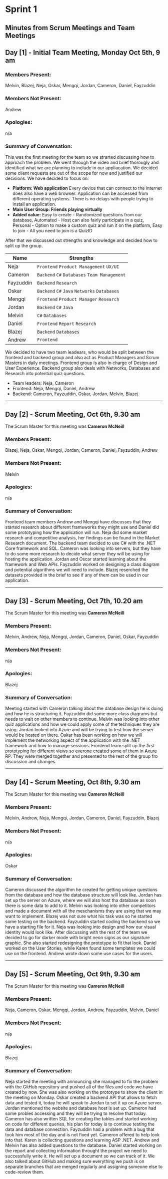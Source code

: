 # Sprint 1
## Minutes from Scrum Meetings and Team Meetings

## Day [1] - Initial Team Meeting, Monday Oct 5th, 9 am

### Members Present:
Melvin, Blazej, Neja, Oskar, Mengqi, Jordan, Cameron, Daniel, Fayzuddin

### Members Not Present:
Andrew

### Apologies:
n/a

### Summary of Conversation:
This was the first meeting for the team so we strarted discussing how to approach the problem. We went through the video and brief thorougly and identified what we are planning to include in our appliacation. We decided some client requests are out of the scope for now and justified our decisions.
We have decided to focus on:
* **Platform: Web application** Every device that can connect to the internet does also have a web browser. Application can be accessed from different operating systems. There is no delays with people trying to install an application.
* **Main User Group: Friends playing virtually** 
* **Added value:** Easy to create - Randomized questions from our database, Automated - Host can also fairly participate in a quiz, Personal - Option to make a custom quiz and run it on the platform, Easy to join - All you need to join is a QuizID

After that we discussed out strengths and knowledge and decided how to split up the group.

| Name | Strengths |
| ------------- |-------------|
| Neja | `Frontend` `Product Management` `UX/UI` |
| Cameron | `Backend` `C#` `Databases` `Team Management` |
| Fayzuddin | `Backend` `Research` |
| Oskar | `Backend` `C#` `Java` `Networks` `Databases` |
| Mengqi | `Frontend` `Product Manager` `Research` |
| Jordan | `Backend` `C#` `Java` |
| Melvin | `C#` `Databases` |
| Daniel | `Frontend` `Report` `Research` |
| Blazej | `Backend` `Databases` |
| Andrew | `Frontend` |

We decided to have two team leadears, who would be split between the frontend and backend group and also act as Product Managers and Scrum Masters in daily meetings. Frontend group is also in charge of Design and User Experience. Backend group also deals with Networks, Databases and Research into potential quiz questions.
* Team leaders: Neja, Cameron
* Frontend: Neja, Mengqi, Daniel, Andrew
* Backend: Cameron, Fayzuddin, Oskar, Jordan, Melvin, Blazej

---

## Day [2] - Scrum Meeting, Oct 6th, 9.30 am
The Scrum Master for this meeting was **Cameron McNeill**

### Members Present:
Blazej, Neja, Oskar, Mengqi, Jordan, Cameron, Daniel, Fayzuddin, Andrew

### Members Not Present:
Melvin

### Apologies:
n/a

### Summary of Conversation:
Frontend team members Andrew and Mengqi have discusses that they started research about different frameworks they might use and Daniel did some prototyping how the application will run. Neja did some market research and competitive analysis, her findings can be found in the Market Research document.
The backend team decided to use C# with the .NET Core framework and SQL. Cameron was looking into servers, but they have to do some more research to decide what server they will be using for hosting the application.
Jordan and Oscar started learning about the framework and Web APIs. Fayzuddin worked on designing a class diagram and potential algorithms we will need to include. Blazej reserched the datasets provided in the brief to see if any of them can be used in our application.


---

## Day [3] - Scrum Meeting, Oct 7th, 10.20 am
The Scrum Master for this meeting was **Cameron McNeill**

### Members Present:
Melvin, Andrew, Neja, Mengqi, Jordan, Cameron, Daniel, Oskar, Fayzuddin

### Members Not Present:
n/a

### Apologies:
Blazej


### Summary of Conversation:
Meeting started with Cameron talking about the database design he is doing and how he is structuring it. Fayzuddin did some more class diagrams but needs to wait on other members to continue. Melvin was looking into other quiz applications and how we could apply some of the techniques they are using. Jordan looked into Azure and will be trying to test how the server would be hosted on there. Oskar has been working on how we will implement the networking aspect of the application with the .NET framework and how to manage sessions. Frontend team split up the first prototyping for different views so everone created some of them in Axure RP. They were merged together and presented to the rest of the group fro discussion and changes.


---

## Day [4] - Scrum Meeting, Oct 8th, 9.30 am
The Scrum Master for this meeting was **Cameron McNeill**

### Members Present:
Melvin, Andrew, Neja, Mengqi, Jordan, Cameron, Daniel, Fayzuddin, Blazej

### Members Not Present:
n/a

### Apologies:
Oskar

### Summary of Conversation:
Cameron discussed the algorithm he created for getting unique questions from the database and how the database structure will look like. Jordan has set up the server on Azure, where we will also host tha database as soon there is some data to add to it. Melvin was looking into other competitors and made a document with all the meschanisms they are using that we may want to implement. Blazej was not sure what his task was so he started some testing on the backend. Fayzuddin started coding the backend so we have a starting file for it. Neja was looking into design and how our visual identity would look like. After discussing with the rest of the team we decided to go for darker mode with bright neon signs as our signature graphic. She also started redesigning the prototype to fit that look. Daniel worked on the User Stories, while Karen found some templates we could use on the frontend. Andrew wrote down some use cases for the users.


---

## Day [5] - Scrum Meeting, Oct 9th, 9.30 am
The Scrum Master for this meeting was **Cameron McNeill**

### Members Present:
Neja, Cameron, Oskar, Mengqi, Jordan, Andrew, Fayzuddin, Melvin, Daniel

### Members Not Present:
n/a

### Apologies:
Blazej

### Summary of Conversation:
Neja started the meeting with announcing she managed to fix the problem with the GitHub repository and pushed all of the files and code we have created by now. She was also working on the prototype to show the client in the meeting on Monday. Oskar created a backend API that allows to fetch data and tested it, today he will speak to Jordan to set it up on Azure server. Jordan mentioned the website and database host is set up. Cameron had some probles accessing and they will be trying to resolve that today. Cameron has also written SQL for creating the tables and started working on code for different queries, his plan for today is to continue testing the data and database connection. Fayzuddin had a problem with a bug that took him most of the day and is not fixed yet. Cameron offered to help look into that. Karen is collecting questions and learning ASP .NET. Andrew and Melvin has also added questions to the database. Daniel started working on the report and collecting information throught the project we need to successfully write it. He will set up a document so we can track of it. We also talked about GitHub and making sure everything we push is on separate branches that are merged regularly and assigning someone else to code-review them.


